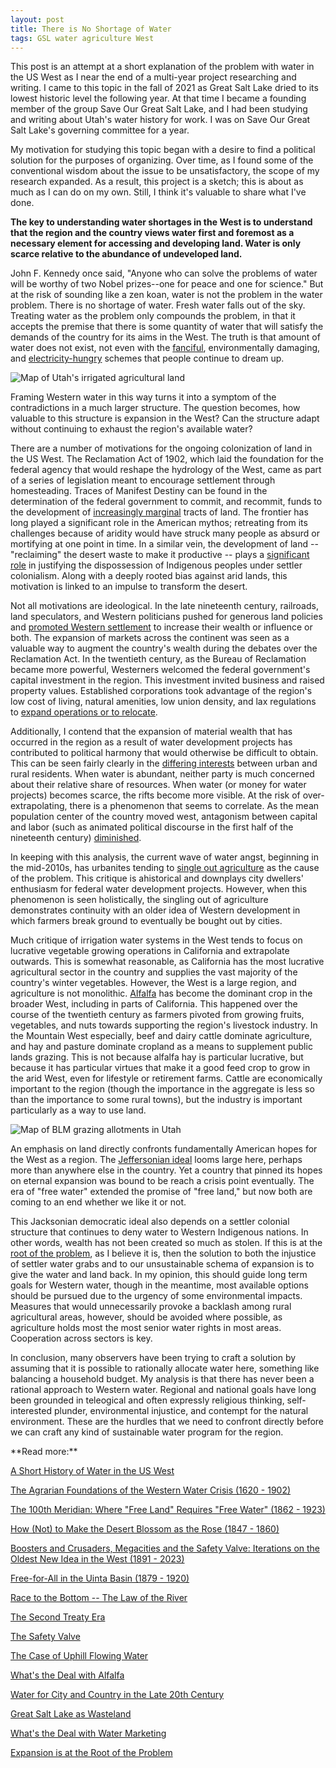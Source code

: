 ```yaml
---
layout: post
title: There is No Shortage of Water
tags: GSL water agriculture West
---
```


This post is an attempt at a short explanation of the problem with water in the US West as I near the end of a multi-year project researching and writing. I came to this topic in the fall of 2021 as Great Salt Lake dried to its lowest historic level the following year. At that time I became a founding member of the group Save Our Great Salt Lake, and I had been studying and writing about Utah's water history for work. I was on Save Our Great Salt Lake's governing committee for a year. 

My motivation for studying this topic began with a desire to find a political solution for the purposes of organizing. Over time, as I found some of the conventional wisdom about the issue to be unsatisfactory, the scope of my research expanded. As a result, this project is a sketch; this is about as much as I can do on my own. Still, I think it's valuable to share what I've done.

**The key to understanding water shortages in the West is to understand that the region and the country views water first and foremost as a necessary element for accessing and developing land. Water is only scarce relative to the abundance of undeveloped land.**

John F. Kennedy once said, "Anyone who can solve the problems of water will be worthy of two Nobel prizes--one for peace and one for science." But at the risk of sounding like a zen koan, water is not the problem in the water problem. There is no shortage of water. Fresh water falls out of the sky. Treating water as the problem only compounds the problem, in that it accepts the premise that there is some quantity of water that will satisfy the demands of the country for its aims in the West. The truth is that amount of water does not exist, not even with the [fanciful](https://en.wikipedia.org/wiki/North_American_Water_and_Power_Alliance), environmentally damaging, and [electricity-hungry](https://www.smithsonianmag.com/smart-news/could-a-550-mile-pipeline-from-the-ocean-save-the-great-salt-lake-scientists-say-probably-not-180983406/) schemes that people continue to dream up.

![Map of Utah's irrigated agricultural land](https://raw.githubusercontent.com/natehousley/NatesImages/refs/heads/main/utah-ag-map.jpg)

Framing Western water in this way turns it into a symptom of the contradictions in a much larger structure. The question becomes, how valuable to this structure is expansion in the West? Can the structure adapt without continuing to exhaust the region's available water?

There are a number of motivations for the ongoing colonization of land in the US West. The Reclamation Act of 1902, which laid the foundation for the federal agency that would reshape the hydrology of the West, came as part of a series of legislation meant to encourage settlement through homesteading. Traces of Manifest Destiny can be found in the determination of the federal government to commit, and recommit, funds to the development of [increasingly marginal](https://natehousley.com/2023/12/03/100th-Meridian.html) tracts of land. The frontier has long played a significant role in the American mythos; retreating from its challenges because of aridity would have struck many people as absurd or mortifying at one point in time. In a similar vein, the development of land -- "reclaiming" the desert waste to make it productive -- plays a [significant role](https://natehousley.com/2023/11/25/Agrarian-Foundations.html) in justifying the dispossession of Indigenous peoples under settler colonialism. Along with a deeply rooted bias against arid lands, this motivation is linked to an impulse to transform the desert.

Not all motivations are ideological. In the late nineteenth century, railroads, land speculators, and Western politicians pushed for generous land policies and [promoted Western settlement](https://natehousley.com/2024/01/10/Boosters-and-Crusaders.html) to increase their wealth or influence or both. The expansion of markets across the continent was seen as a valuable way to augment the country's wealth during the debates over the Reclamation Act. In the twentieth century, as the Bureau of Reclamation became more powerful, Westerners welcomed the federal government's capital investment in the region. This investment invited business and raised property values. Established corporations took advantage of the region's low cost of living, natural amenities, low union density, and lax regulations to [expand operations or to relocate](https://natehousley.com/2024/07/23/The-Safety-Valve.html).

Additionally, I contend that the expansion of material wealth that has occurred in the region as a result of water development projects has contributed to political harmony that would otherwise be difficult to obtain. This can be seen fairly clearly in the [differing interests](https://natehousley.com/2024/09/03/Water-for-City-and-Country.html) between urban and rural residents. When water is abundant, neither party is much concerned about their relative share of resources. When water (or money for water projects) becomes scarce, the rifts become more visible. At the risk of over-extrapolating, there is a phenomenon that seems to correlate. As the mean population center of the country moved west, antagonism between capital and labor (such as animated political discourse in the first half of the nineteenth century) [diminished](https://natehousley.com/2024/07/23/The-Safety-Valve.html). 

In keeping with this analysis, the current wave of water angst, beginning in the mid-2010s, has urbanites tending to [single out agriculture](https://natehousley.com/2024/09/12/GSL-as-Wasteland.html) as the cause of the problem. This critique is ahistorical and downplays city dwellers' enthusiasm for federal water development projects. However, when this phenomenon is seen holistically, the singling out of agriculture demonstrates continuity with an older idea of Western development in which farmers break ground to eventually be bought out by cities.

Much critique of irrigation water systems in the West tends to focus on lucrative vegetable growing operations in California and extrapolate outwards. This is somewhat reasonable, as California has the most lucrative agricultural sector in the country and supplies the vast majority of the country's winter vegetables. However, the West is a large region, and agriculture is not monolithic. [Alfalfa](https://natehousley.com/2024/08/28/Whats-the-Deal-with-Alfalfa.html) has become the dominant crop in the broader West, including in parts of California. This happened over the course of the twentieth century as farmers pivoted from growing fruits, vegetables, and nuts towards supporting the region's livestock industry. In the Mountain West especially, beef and dairy cattle dominate agriculture, and hay and pasture dominate cropland as a means to supplement public lands grazing. This is not because alfalfa hay is particular lucrative, but because it has particular virtues that make it a good feed crop to grow in the arid West, even for lifestyle or retirement farms. Cattle are economically important to the region (though the importance in the aggregate is less so than the importance to some rural towns), but the industry is important particularly as a way to use land.

![Map of BLM grazing allotments in Utah](https://raw.githubusercontent.com/natehousley/NatesImages/refs/heads/main/BLM%20grazing%20allotments%20Utah.png)

An emphasis on land directly confronts fundamentally American hopes for the West as a region. The [Jeffersonian ideal](https://natehousley.com/2024/09/22/Water-Marketing.html) looms large here, perhaps more than anywhere else in the country. Yet a country that pinned its hopes on eternal expansion was bound to be reach a crisis point eventually. The era of "free water" extended the promise of "free land," but now both are coming to an end whether we like it or not.

This Jacksonian democratic ideal also depends on a settler colonial structure that continues to deny water to Western Indigenous nations. In other words, wealth has not been created so much as stolen. If this is at the [root of the problem](https://natehousley.com/2024/10/02/Expansion.html), as I believe it is, then the solution to both the injustice of settler water grabs and to our unsustainable schema of expansion is to give the water and land back. In my opinion, this should guide long term goals for Western water, though in the meantime, most available options should be pursued due to the urgency of some environmental impacts. Measures that would unnecessarily provoke a backlash among rural agricultural areas, however, should be avoided where possible, as agriculture holds most the most senior water rights in most areas. Cooperation across sectors is key.

In conclusion, many observers have been trying to craft a solution by assuming that it is possible to rationally allocate water here, something like balancing a household budget. My analysis is that there has never been a rational approach to Western water. Regional and national goals have long been grounded in teleogical and often expressly religious thinking, self-interested plunder, environmental injustice, and contempt for the natural environment. These are the hurdles that we need to confront directly before we can craft any kind of sustainable water program for the region. 

<p>
**Read more:**
<p></p>
<p><a href="https://natehousley.com/2024/07/28/Short-History-of-Water-in-the-US-West.html">A Short History of Water in the US West</a>
<p><a href="https://natehousley.com/2023/11/25/Agrarian-Foundations.html">The Agrarian Foundations of the Western Water Crisis (1620 - 1902)</a>
<p></p><a href="https://natehousley.com/2023/12/03/100th-Meridian.html">The 100th Meridian: Where "Free Land" Requires "Free Water" (1862 - 1923)</a>
<p></p><a href="https://natehousley.com/2023/12/21/How-Not-to-Make-the-Desert-Blossom-as-the-Rose.html">How (Not) to Make the Desert Blossom as the Rose (1847 - 1860)</a>
<p><a href="https://natehousley.com/2024/01/10/Boosters-and-Crusaders.html">Boosters and Crusaders, Megacities and the Safety Valve: Iterations on the Oldest New Idea in the West (1891 - 2023)</a></p>
<p><a href="https://natehousley.com/2024/02/01/Free-for-All.html">Free-for-All in the Uinta Basin (1879 - 1920)</a>  
<p><a href="https://natehousley.com/2024/03/08/Race-to-the-Bottom.html">Race to the Bottom -- The Law of the River</a>
<p><a href="https://natehousley.com/2024/03/20/Our-Last-Major-Water-Resource.html>Our Last Major Water Resource -- The Central Utah Project</a>
<p><a href="https://natehousley.com/2024/03/25/Second-Treaty-Era.html>The Second Treaty Era</a>
<p><a href="https://natehousley.com/2024/07/23/The-Safety-Valve.html">The Safety Valve</a>
<p><a href="https://natehousley.com/2024/08/05/The-Case-of-Uphill-Flowing-Water.html">The Case of Uphill Flowing Water</a>
<p><a href="https://natehousley.com/2024/08/28/Whats-the-Deal-with-Alfalfa.html">What's the Deal with Alfalfa</a>
<p><a href="https://natehousley.com/2024/09/03/Water-for-City-and-Country.html">Water for City and Country in the Late 20th Century</a>
<p><a href="https://natehousley.com/2024/09/12/GSL-as-Wasteland.html">Great Salt Lake as Wasteland</a>
<p><a href="https://natehousley.com/2024/09/22/Water-Marketing.html">What's the Deal with Water Marketing</a>
<p><a href="https://natehousley.com/2024/10/02/Expansion.html">Expansion is at the Root of the Problem</a>
